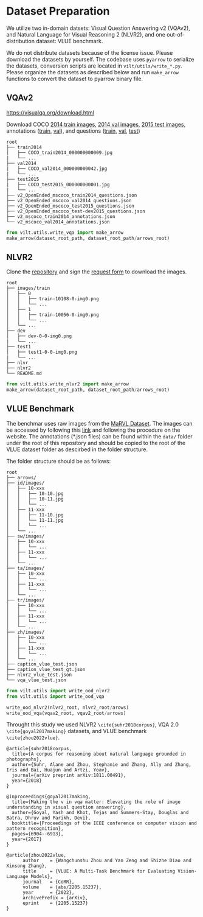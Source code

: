 # Dataset Preparation
We utilize two in-domain datsets: Visual Question Answering v2 (VQAv2), and Natural Language for Visual Reasoning 2 (NLVR2), and one out-of-distribution dataset: VLUE benchmark.

We do not distribute datasets because of the license issue.
Please download the datasets by yourself.
The codebase uses `pyarrow` to serialize the datasets, conversion scripts are located in `vilt/utils/write_*.py`.
Please organize the datasets as described below and run `make_arrow` functions to convert the dataset to pyarrow binary file.

## VQAv2
https://visualqa.org/download.html

Download COCO [2014 train images](http://images.cocodataset.org/zips/train2014.zip), [2014 val images](http://images.cocodataset.org/zips/val2014.zip), [2015 test images](http://images.cocodataset.org/zips/test2015.zip), annotations ([train](https://s3.amazonaws.com/cvmlp/vqa/mscoco/vqa/v2_Annotations_Train_mscoco.zip), [val](https://s3.amazonaws.com/cvmlp/vqa/mscoco/vqa/v2_Annotations_Val_mscoco.zip)), and questions ([train](https://s3.amazonaws.com/cvmlp/vqa/mscoco/vqa/v2_Questions_Train_mscoco.zip), [val](https://s3.amazonaws.com/cvmlp/vqa/mscoco/vqa/v2_Questions_Val_mscoco.zip), [test](https://s3.amazonaws.com/cvmlp/vqa/mscoco/vqa/v2_Questions_Test_mscoco.zip))

    root
    ├── train2014            
    │   ├── COCO_train2014_000000000009.jpg                
    |   └── ...
    ├── val2014              
    |   ├── COCO_val2014_000000000042.jpg
    |   └── ...  
    ├── test2015              
    |   ├── COCO_test2015_000000000001.jpg
    |   └── ...         
    ├── v2_OpenEnded_mscoco_train2014_questions.json
    ├── v2_OpenEnded_mscoco_val2014_questions.json
    ├── v2_OpenEnded_mscoco_test2015_questions.json
    ├── v2_OpenEnded_mscoco_test-dev2015_questions.json
    ├── v2_mscoco_train2014_annotations.json
    └── v2_mscoco_val2014_annotations.json

```python
from vilt.utils.write_vqa import make_arrow
make_arrow(dataset_root_path, dataset_root_path/arrows_root)
```

## NLVR2
Clone the [repository](https://github.com/lil-lab/nlvr) and sign the [request form](https://goo.gl/forms/yS29stWnFWzrDBFH3) to download the images.

    root
    ├── images/train           
    │   ├── 0                  
    │   │   ├── train-10108-0-img0.png   
    │   │   └── ...
    │   ├── 1                  
    │   │   ├── train-10056-0-img0.png       
    │   │   └── ...
    │   └── ...
    ├── dev       
    │   ├── dev-0-0-img0.png
    |   └── ...
    ├── test1     
    │   ├── test1-0-0-img0.png
    |   └── ...
    ├── nlvr
    ├── nlvr2
    └── README.md

```python
from vilt.utils.write_nlvr2 import make_arrow
make_arrow(dataset_root_path, dataset_root_path/arrows_root)
```

## VLUE Benchmark
The benchmar uses raw images from the [MaRVL Dataset](https://marvl-challenge.github.io). The images can be accessed by following this [link](https://marvl-challenge.github.io/download) and following the procedure on the website. The annotations (*.json files) can be found within the ```data/``` folder under the root of this repository and should be copied to the root of the VLUE dataset folder as descirbed in the folder structure.

The folder structure should be as follows:

    root
    ├── arrows/
    ├── id/images/           
    │   ├── 10-xxx                  
    │   │   ├── 10-10.jpg
    │   │   ├── 10-11.jpg      
    │   │   └── ...
    │   ├── 11-xxx                  
    │   │   ├── 11-10.jpg
    │   │   └── 11-11.jpg
    │   │   └── ...
    │   └── ...
    ├── sw/images/           
    │   ├── 10-xxx                       
    │   │   └── ...
    │   ├── 11-xxx
    │   │   └── ...
    │   └── ...
    ├── ta/images/           
    │   ├── 10-xxx                    
    │   │   └── ...
    │   ├── 11-xxx
    │   │   └── ...
    │   └── ...
    ├── tr/images/           
    │   ├── 10-xxx                     
    │   │   └── ...
    │   ├── 11-xxx
    │   │   └── ...
    │   └── ...
    ├── zh/images/           
    │   ├── 10-xxx                   
    │   │   └── ...
    │   ├── 11-xxx
    │   │   └── ...
    │   └── ...
    ├── caption_vlue_test.json
    ├── caption_vlue_test_gt.json
    ├── nlvr2_vlue_test.json
    └── vqa_vlue_test.json

```python
from vilt.utils import write_ood_nlvr2
from vilt.utils import write_ood_vqa

write_ood_nlvr2(nlvr2_root, nlvr2_root/arows)
write_ood_vqa(vqav2_root, vqav2_root/arrows)
```

Throught this study we used NLVR2 `\cite{suhr2018corpus}`, VQA 2.0 `\cite{goyal2017making}` datasets, and VLUE benchmark `\cite{zhou2022vlue}`.


```
@article{suhr2018corpus,
  title={A corpus for reasoning about natural language grounded in photographs},
  author={Suhr, Alane and Zhou, Stephanie and Zhang, Ally and Zhang, Iris and Bai, Huajun and Artzi, Yoav},
  journal={arXiv preprint arXiv:1811.00491},
  year={2018}
}

@inproceedings{goyal2017making,
  title={Making the v in vqa matter: Elevating the role of image understanding in visual question answering},
  author={Goyal, Yash and Khot, Tejas and Summers-Stay, Douglas and Batra, Dhruv and Parikh, Devi},
  booktitle={Proceedings of the IEEE conference on computer vision and pattern recognition},
  pages={6904--6913},
  year={2017}
}

@article{zhou2022vlue,
      author    = {Wangchunshu Zhou and Yan Zeng and Shizhe Diao and Xinsong Zhang},
      title     = {VLUE: A Multi-Task Benchmark for Evaluating Vision-Language Models},
      journal   = {CoRR},
      volume    = {abs/2205.15237},
      year      = {2022},
      archivePrefix = {arXiv},
      eprint    = {2205.15237}
}
```